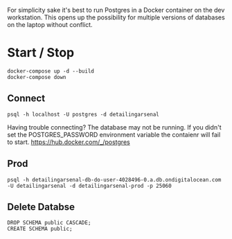 For simplicity sake it's best to run Postgres in a Docker container on the dev workstation. This opens up the possibility for multiple versions of databases on the laptop without conflict. 

# Start / Stop
```
docker-compose up -d --build
docker-compose down
```


## Connect
```
psql -h localhost -U postgres -d detailingarsenal
```

Having trouble connecting? The database may not be running. If you didn't set the POSTGRES_PASSWORD environment variable the contaienr will fail to start.
https://hub.docker.com/_/postgres

## Prod

```
psql -h detailingarsenal-db-do-user-4028496-0.a.db.ondigitalocean.com -U detailingarsenal -d detailingarsenal-prod -p 25060
```

## Delete Databse

```
DROP SCHEMA public CASCADE;
CREATE SCHEMA public;
```
